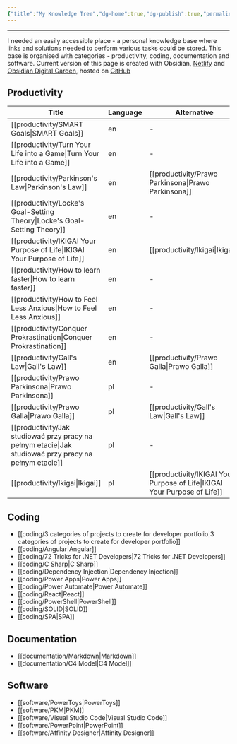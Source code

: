 ```yaml
---
{"title":"My Knowledge Tree","dg-home":true,"dg-publish":true,"permalink":"/home/my-knowledge-tree/","tags":"gardenEntry","dgPassFrontmatter":true}
---
```


---
I needed an easily accessible place - a personal knowledge base where links and solutions needed to perform various tasks could be stored. 
This base is organised with categories - productivity, coding, documentation and software. Current version of this page is created with Obsidian, [Netlify](https://app.netlify.com/) and [Obsidian Digital Garden](https://github.com/oleeskild/obsidian-digital-garden), hosted on [GitHub](https://github.com)

## Productivity
| Title                                                                                                    | Language | Alternative                                                                  |
| -------------------------------------------------------------------------------------------------------- | -------- | ---------------------------------------------------------------------------- |
| [[productivity/SMART Goals\|SMART Goals]]                                                             | en       | \-                                                                           |
| [[productivity/Turn Your Life into a Game\|Turn Your Life into a Game]]                               | en       | \-                                                                           |
| [[productivity/Parkinson's Law\|Parkinson's Law]]                                                     | en       | [[productivity/Prawo Parkinsona\|Prawo Parkinsona]]                       |
| [[productivity/Locke's Goal-Setting Theory\|Locke's Goal-Setting Theory]]                             | en       | \-                                                                           |
| [[productivity/IKIGAI Your Purpose of Life\|IKIGAI Your Purpose of Life]]                             | en       | [[productivity/Ikigai\|Ikigai]]                                           |
| [[productivity/How to learn faster\|How to learn faster]]                                             | en       | \-                                                                           |
| [[productivity/How to Feel Less Anxious\|How to Feel Less Anxious]]                                   | en       | \-                                                                           |
| [[productivity/Conquer Prokrastination\|Conquer Prokrastination]]                                     | en       | \-                                                                           |
| [[productivity/Gall's Law\|Gall's Law]]                                                               | en       | [[productivity/Prawo Galla\|Prawo Galla]]                                 |
| [[productivity/Prawo Parkinsona\|Prawo Parkinsona]]                                                   | pl       | \-                                                                           |
| [[productivity/Prawo Galla\|Prawo Galla]]                                                             | pl       | [[productivity/Gall's Law\|Gall's Law]]                                   |
| [[productivity/Jak studiować przy pracy na pełnym etacie\|Jak studiować przy pracy na pełnym etacie]] | pl       | \-                                                                           |
| [[productivity/Ikigai\|Ikigai]]                                                                       | pl       | [[productivity/IKIGAI Your Purpose of Life\|IKIGAI Your Purpose of Life]] |


## Coding
- [[coding/3 categories of projects to create for developer portfolio\|3 categories of projects to create for developer portfolio]]
- [[coding/Angular\|Angular]]
- [[coding/72 Tricks for .NET Developers\|72 Tricks for .NET Developers]]
- [[coding/C Sharp\|C Sharp]]
- [[coding/Dependency Injection\|Dependency Injection]]
- [[coding/Power Apps\|Power Apps]]
- [[coding/Power Automate\|Power Automate]]
- [[coding/React\|React]]
- [[coding/PowerShell\|PowerShell]]
- [[coding/SOLID\|SOLID]]
- [[coding/SPA\|SPA]]


## Documentation
- [[documentation/Markdown\|Markdown]]
- [[documentation/C4 Model\|C4 Model]]


## Software
- [[software/PowerToys\|PowerToys]]
- [[software/PKM\|PKM]]
- [[software/Visual Studio Code\|Visual Studio Code]]
- [[software/PowerPoint\|PowerPoint]]
- [[software/Affinity Designer\|Affinity Designer]]


